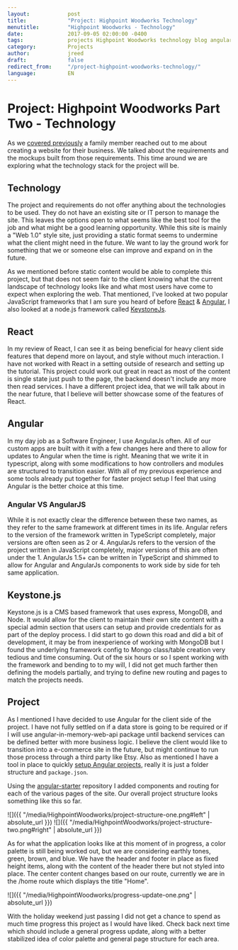 ```yaml
---
layout:            post
title:             "Project: Highpoint Woodworks Technology"
menutitle:         "Highpoint Woodworks - Technology"
date:              2017-09-05 02:00:00 -0400
tags:              projects Highpoint Woodworks technology blog angular
category:          Projects
author:            jreed
draft:             false
redirect_from:     "/project-highpoint-woodworks-technology/"
language:          EN
---
```

# Project: Highpoint Woodworks Part Two - Technology
As we <a href="/blog/projects/Project-Highpoint-Woodworks-mockups">covered previously</a> a family member reached out to me about creating a website for their business. We talked about the requirements and the mockups built from those requirements. This time around we are exploring what the technology stack for the project will be.

## Technology
The project and requirements do not offer anything about the technologies to be used. They do not have an existing site or IT person to manage the site. This leaves the options open to what seems like the best tool for the job and what might be a good learning opportunity. While this site is mainly a "Web 1.0" style site, just providing a static format seems to undermine what the client might need in the future. We want to lay the ground work for something that we or someone else can improve and expand on in the future.

As we mentioned before static content would be able to complete this project, but that does not seem fair to the client knowing what the current landscape of technology looks like and what most users have come to expect when exploring the web. That mentioned, I've looked at two popular JavaScript frameworks that I am sure you heard of before [React](https://facebook.github.io/react/) & [Angular](https://angular.io/), I also looked at a node.js framework called [KeystoneJs](http://keystonejs.com/).

## React
In my review of React, I can see it as being beneficial for heavy client side features that depend more on layout, and style without much interaction. I have not worked with React in a setting outside of research and setting up the tutorial. This project could work out great in react as most of the content is single state just push to the page, the backend doesn't include any more then read services. I have a different project idea, that we will talk about in the near future, that I believe will better showcase some of the features of React.

## Angular
In my day job as a Software Engineer, I use AngularJs often. All of our custom apps are built with it with a few changes here and there to allow for updates to Angular when the time is right. Meaning that we write it in typescript, along with some modifications to how controllers and modules are structured to transition easier. With all of my previous experience and some tools already put together for faster project setup I feel that using Angular is the better choice at this time.

### Angular VS AngularJS
While it is not exactly clear the difference between these two names, as they refer to the same framework at different times in its life. Angular refers to the version of the framework written in TypeScript completely, major versions are often seen as 2 or 4. AngularJs refers to the version of the project written in JavaScript completely, major versions of this are often under the 1. AngularJs 1.5+ can be written in TypeScript and shimmed to allow for Angular and AngularJs components to work side by side for teh same application.

## Keystone.js
Keystone.js is a CMS based framework that uses express, MongoDB, and Node. It would allow for the client to maintain their own site content with a special admin section that users can setup and provide credentials for as part of the deploy process. I did start to go down this road and did a bit of development, it may be from inexperience of working with MongoDB but I found the underlying framework config to Mongo class/table creation very tedious and time consuming. Out of the six hours or so I spent working with the framework and bending to to my will, I did not get much farther then defining the models partially, and trying to define new routing and pages to match the projects needs.

## Project
As I mentioned I have decided to use Angular for the client side of the project. I have not fully settled on if a data store is going to be required or if I will use angular-in-memory-web-api package until backend services can be defined better with more business logic. I believe the client would like to transition into a e-commerce site in the future, but might continue to run those process through a third party like Etsy. Also as mentioned I have a tool in place to quickly [setup Angular projects](https://github.com/JR33D/angular-starter), really it is just a folder structure and `package.json`.

Using the [angular-starter](https://github.com/JR33D/angular-starter) repository I added components and routing for each of the various pages of the site. Our overall project structure looks something like this so far.

![]({{ "/media/HighpointWoodworks/project-structure-one.png#left" | absolute_url }})
![]({{ "/media/HighpointWoodworks/project-structure-two.png#right" | absolute_url }})


As for what the application looks like at this moment of in progress, a color palette is still being worked out, but we are considering earthly tones, green, brown, and blue. We have the header and footer in place as fixed height items, along with the content of the header there but not styled into place. The center content changes based on our route, currently we are in the /home route which displays the title "Home".

![]({{ "/media/HighpointWoodworks/progress-update-one.png" | absolute_url }})

With the holiday weekend just passing I did not get a chance to spend as much time progress this project as I would have liked. Check back next time which should include a general progress update, along with a better stabilized idea of color palette and general page structure for each area.